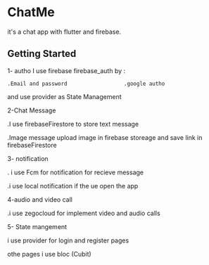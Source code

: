 # ChatMe

it's a chat app with flutter and firebase.

## Getting Started

1- autho 
  I use firebase firebase_auth by :
  
    .Email and password                  .google autho
    
  and use provider as State Management
  
2-Chat Message

  .I use firebaseFirestore to store text message
  
  .Image message upload image in firebase storeage and save link in firebaseFirestore
  
3- notification

  . i use Fcm for notification for recieve message 
  
  .i use local notification if the ue open the app
  
4-audio and video call

  .i use zegocloud for implement video and audio calls
  
5- State mangement

  i use provider for login and register pages
  
  othe pages i use bloc (Cubit)
  
